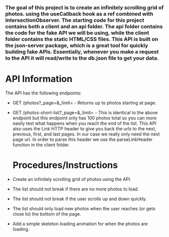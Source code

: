 ### The goal of this project is to create an infinitely scrolling grid of photos. using the useCallback hook as a ref combined with IntersectionObserver. The starting code for this project contains both a client and an api folder. The api folder contains the code for the fake API we will be using, while the client folder contains the static HTML/CSS files. This API is built on the json-server package, which is a great tool for quickly building fake APIs. Essentially, whenever you make a request to the API it will read/write to the db.json file to get your data.

# API Information

The API has the following endpoints:

- GET /photos?\_page=<page>&\_limit=<limit> - Returns up to <limit> photos starting at <page> page.
- GET /photos-short-list?\_page=<page>&\_limit=<limit> - This is identical to the above endpoint but this endpoint only has 100 photos total so you can more easily test what happens when you reach the end of the list.
  This API also uses the Link HTTP header to give you back the urls to the next, previous, first, and last pages. In our case we really only need the next page url. In order to parse this header we use the parseLinkHeader function in the client folder.

  # Procedures/Instructions

- Create an infinitely scrolling grid of photos using the API.
- The list should not break if there are no more photos to load.
- The list should not break if the user scrolls up and down quickly.
- The list should only load new photos when the user reaches (or gets close to) the bottom of the page.
- Add a simple skeleton loading animation for when the photos are loading.
  
